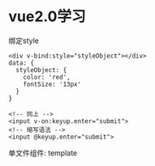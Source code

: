 # vue2.0学习 #

绑定style

    <div v-bind:style="styleObject"></div>
    data: {
      styleObject: {
        color: 'red',
        fontSize: '13px'
      }
    }
    
    <!-- 同上 -->
    <input v-on:keyup.enter="submit">
    <!-- 缩写语法 -->
    <input @keyup.enter="submit">

单文件组件: template <script> <style scoped> 需要 webPack 解析

- 在 .vue 组件, data 必须是一个函数，它return（返回一个对象），这个返回的对象的数据，供组件实现。

- methods和computed区别

        methods是个方法，比如你点击事件要执行一个方法，这时候就用methods,
        computed是计算属性，实时响应的，比如你要根据data里一个值随时变化做出一些处理，就用computed。
        官方文档还是得多看几遍才能更好理解。

- v-bind:style直接绑定到一个样式对象通常更好，让模板更清晰：

        <div v-bind:style="styleObject"></div>
        data: {
          styleObject: {
            color: 'red',
            fontSize: '13px'
          }
        }

- 自定义组件 <my-row> 被认为是无效的内容，因此在渲染的时候会导致错误。变通的方案是使用特殊的 is 属性：

        <table>
          <tr is="my-row"></tr>
        </table>
